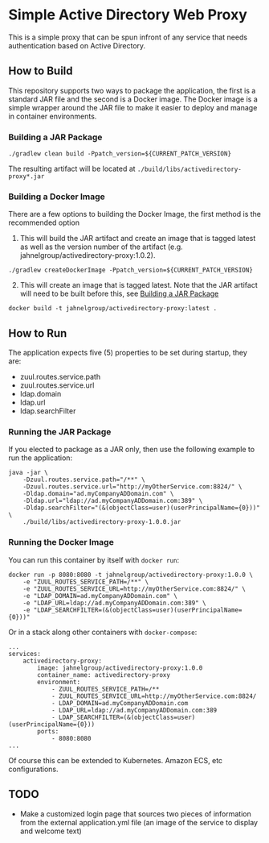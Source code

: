 # Simple Active Directory Web Proxy

This is a simple proxy that can be spun infront of any service that needs authentication based on Active Directory.

## How to Build
This repository supports two ways to package the application, the first is a standard JAR file and the second is a Docker image. 
The Docker image is a simple wrapper around the JAR file to make it easier to deploy and manage in container environments.

### Building a JAR Package
```
./gradlew clean build -Ppatch_version=${CURRENT_PATCH_VERSION}
```
The resulting artifact will be located at `./build/libs/activedirectory-proxy*.jar`

### Building a Docker Image
There are a few options to building the Docker Image, the first method is the recommended option

1) This will build the JAR artifact and create an image that is tagged latest as well as the version number of the artifact 
(e.g. jahnelgroup/activedirectory-proxy:1.0.2).
```
./gradlew createDockerImage -Ppatch_version=${CURRENT_PATCH_VERSION}
```

2) This will create an image that is tagged latest. Note that the JAR artifact will need to be built before this, see 
[Building a JAR Package](#building-a-jar-package)
```
docker build -t jahnelgroup/activedirectory-proxy:latest .
```

## How to Run
The application expects five (5) properties to be set during startup, they are:
* zuul.routes.service.path
* zuul.routes.service.url
* ldap.domain
* ldap.url
* ldap.searchFilter

### Running the JAR Package
If you elected to package as a JAR only, then use the following example to run the application:
```
java -jar \
    -Dzuul.routes.service.path="/**" \
    -Dzuul.routes.service.url="http://myOtherService.com:8824/" \
    -Dldap.domain="ad.myCompanyADDomain.com" \
    -Dldap.url="ldap://ad.myCompanyADDomain.com:389" \
    -Dldap.searchFilter="(&(objectClass=user)(userPrincipalName={0}))" \
    ./build/libs/activedirectory-proxy-1.0.0.jar
```

### Running the Docker Image
You can run this container by itself with `docker run`:

```
docker run -p 8080:8080 -t jahnelgroup/activedirectory-proxy:1.0.0 \
    -e "ZUUL_ROUTES_SERVICE_PATH=/**" \
    -e "ZUUL_ROUTES_SERVICE_URL=http://myOtherService.com:8824/" \
    -e "LDAP_DOMAIN=ad.myCompanyADDomain.com" \
    -e "LDAP_URL=ldap://ad.myCompanyADDomain.com:389" \
    -e "LDAP_SEARCHFILTER=(&(objectClass=user)(userPrincipalName={0}))"
```

Or in a stack along other containers with `docker-compose`:
```
...
services:
    activedirectory-proxy:
        image: jahnelgroup/activedirectory-proxy:1.0.0
        container_name: activedirectory-proxy
        environment:
            - ZUUL_ROUTES_SERVICE_PATH=/**
            - ZUUL_ROUTES_SERVICE_URL=http://myOtherService.com:8824/
            - LDAP_DOMAIN=ad.myCompanyADDomain.com
            - LDAP_URL=ldap://ad.myCompanyADDomain.com:389
            - LDAP_SEARCHFILTER=(&(objectClass=user)(userPrincipalName={0}))
        ports:
            - 8080:8080
...
```

Of course this can be extended to Kubernetes. Amazon ECS, etc configurations.

## TODO

* Make a customized login page that sources two pieces of information from the external application.yml file 
(an image of the service to display and welcome text)

